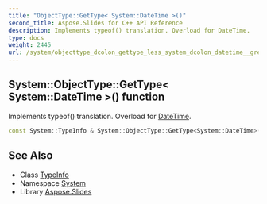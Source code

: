 ```yaml
---
title: "ObjectType::GetType< System::DateTime >()"
second_title: Aspose.Slides for C++ API Reference
description: Implements typeof() translation. Overload for DateTime.
type: docs
weight: 2445
url: /system/objecttype_dcolon_gettype_less_system_dcolon_datetime__greater/
---
```

## System::ObjectType::GetType< System::DateTime >() function


Implements typeof() translation. Overload for [DateTime](../datetime/).

```cpp
const System::TypeInfo & System::ObjectType::GetType<System::DateTime>()
```

## See Also

* Class [TypeInfo](../typeinfo/)
* Namespace [System](../)
* Library [Aspose.Slides](../../)